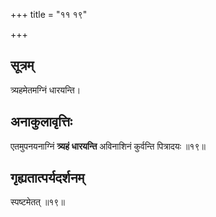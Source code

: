 +++
title = "११ १९"

+++
## सूत्रम्
त्र्यहमेतमग्निं धारयन्ति।

## अनाकुलावृत्तिः
एतमुपनयनाग्निं **त्र्यहं धारयन्ति** अविनाशिनं कुर्वन्ति पित्रादयः ॥१९॥

## गृह्यतात्पर्यदर्शनम्
स्पष्टमेतत् ॥१९॥
